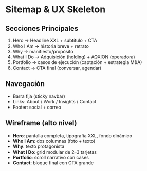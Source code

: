 # Sitemap & UX Skeleton

## Secciones Principales
1. Hero → Headline XXL + subtítulo + CTA
2. Who I Am → historia breve + retrato
3. Why → manifiesto/propósito
4. What I Do → Adquisición (holding) + AQXION (operadora)
5. Portfolio → casos de ejecución (captación + estrategia M&A)
6. Contact → CTA final (conversar, agendar)

## Navegación
- Barra fija (sticky navbar)
- Links: About / Work / Insights / Contact
- Footer: social + correo

## Wireframe (alto nivel)
- **Hero**: pantalla completa, tipografía XXL, fondo dinámico
- **Who I Am**: dos columnas (foto + texto)
- **Why**: texto protagonista
- **What I Do**: grid modular de 2–3 tarjetas
- **Portfolio**: scroll narrativo con cases
- **Contact**: bloque final con CTA grande
